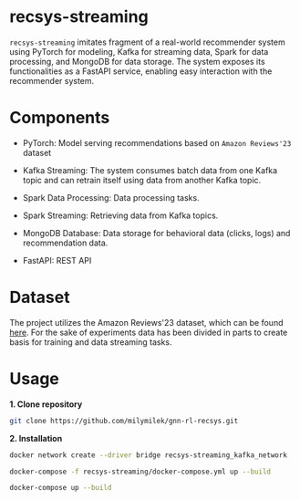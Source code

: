 # recsys-streaming

`recsys-streaming` imitates fragment of a real-world recommender system using PyTorch for modeling, Kafka for streaming data, Spark for data processing, and MongoDB for data storage. The system exposes its functionalities as a FastAPI service, enabling easy interaction with the recommender system.

# Components
- PyTorch: Model serving recommendations based on `Amazon Reviews'23` dataset

- Kafka Streaming: The system consumes batch data from one Kafka topic and can retrain itself using data from another Kafka topic.

- Spark Data Processing: Data processing tasks.

- Spark Streaming: Retrieving data from Kafka topics.

- MongoDB Database: Data storage for behavioral data (clicks, logs) and recommendation data.

- FastAPI: REST API

# Dataset
The project utilizes the Amazon Reviews'23 dataset, which can be found [here](https://amazon-reviews-2023.github.io/). For the sake of experiments data has been divided in parts to create basis for training and data streaming tasks.

# Usage

**1. Clone repository**
```bash
git clone https://github.com/milymilek/gnn-rl-recsys.git
```

**2. Installation**
```bash
docker network create --driver bridge recsys-streaming_kafka_network
```

```bash
docker-compose -f recsys-streaming/docker-compose.yml up --build
```

```bash
docker-compose up --build
```
